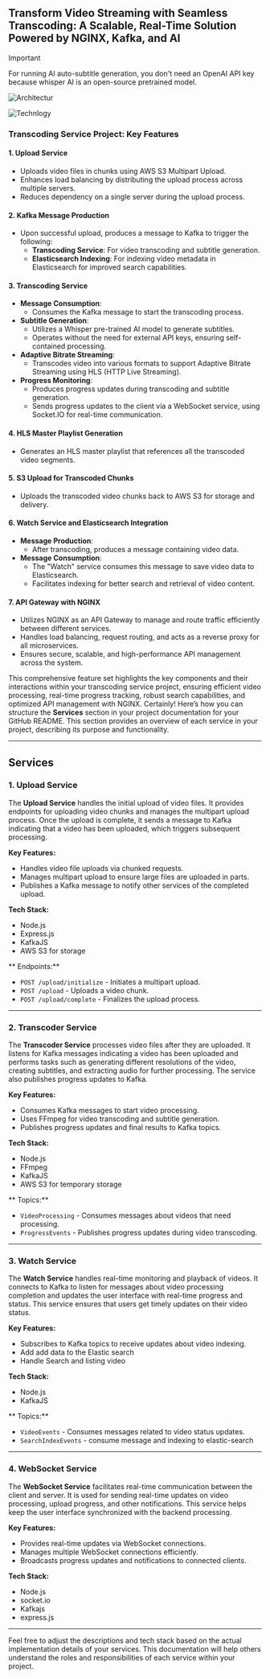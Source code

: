 ## Transform Video Streaming with Seamless Transcoding: A Scalable, Real-Time Solution Powered by NGINX, Kafka, and AI

> [!IMPORTANT]  
> For running AI auto-subtitle generation, you don't need an OpenAI API key because whisper AI is an open-source pretrained model.

![Architectur](./architecture.jpg)

![Technlogy](./transcoder-Technology.jpg)

### Transcoding Service Project: Key Features

#### 1. **Upload Service**

-   Uploads video files in chunks using AWS S3 Multipart Upload.
-   Enhances load balancing by distributing the upload process across multiple servers.
-   Reduces dependency on a single server during the upload process.

#### 2. **Kafka Message Production**

-   Upon successful upload, produces a message to Kafka to trigger the following:
    -   **Transcoding Service**: For video transcoding and subtitle generation.
    -   **Elasticsearch Indexing**: For indexing video metadata in Elasticsearch for improved search capabilities.

#### 3. **Transcoding Service**

-   **Message Consumption**:
    -   Consumes the Kafka message to start the transcoding process.
-   **Subtitle Generation**:
    -   Utilizes a Whisper pre-trained AI model to generate subtitles.
    -   Operates without the need for external API keys, ensuring self-contained processing.
-   **Adaptive Bitrate Streaming**:
    -   Transcodes video into various formats to support Adaptive Bitrate Streaming using HLS (HTTP Live Streaming).
-   **Progress Monitoring**:
    -   Produces progress updates during transcoding and subtitle generation.
    -   Sends progress updates to the client via a WebSocket service, using Socket.IO for real-time communication.

#### 4. **HLS Master Playlist Generation**

-   Generates an HLS master playlist that references all the transcoded video segments.

#### 5. **S3 Upload for Transcoded Chunks**

-   Uploads the transcoded video chunks back to AWS S3 for storage and delivery.

#### 6. **Watch Service and Elasticsearch Integration**

-   **Message Production**:
    -   After transcoding, produces a message containing video data.
-   **Message Consumption**:
    -   The "Watch" service consumes this message to save video data to Elasticsearch.
    -   Facilitates indexing for better search and retrieval of video content.

#### 7. **API Gateway with NGINX**

-   Utilizes NGINX as an API Gateway to manage and route traffic efficiently between different services.
-   Handles load balancing, request routing, and acts as a reverse proxy for all microservices.
-   Ensures secure, scalable, and high-performance API management across the system.

This comprehensive feature set highlights the key components and their interactions within your transcoding service project, ensuring efficient video processing, real-time progress tracking, robust search capabilities, and optimized API management with NGINX.
Certainly! Here’s how you can structure the **Services** section in your project documentation for your GitHub README. This section provides an overview of each service in your project, describing its purpose and functionality.

---

## Services

### 1. Upload Service

The **Upload Service** handles the initial upload of video files. It provides endpoints for uploading video chunks and manages the multipart upload process. Once the upload is complete, it sends a message to Kafka indicating that a video has been uploaded, which triggers subsequent processing.

**Key Features:**

-   Handles video file uploads via chunked requests.
-   Manages multipart upload to ensure large files are uploaded in parts.
-   Publishes a Kafka message to notify other services of the completed upload.

**Tech Stack:**

-   Node.js
-   Express.js
-   KafkaJS
-   AWS S3 for storage

** Endpoints:**

-   `POST /upload/initialize` - Initiates a multipart upload.
-   `POST /upload` - Uploads a video chunk.
-   `POST /upload/complete` - Finalizes the upload process.

---

### 2. Transcoder Service

The **Transcoder Service** processes video files after they are uploaded. It listens for Kafka messages indicating a video has been uploaded and performs tasks such as generating different resolutions of the video, creating subtitles, and extracting audio for further processing. The service also publishes progress updates to Kafka.

**Key Features:**

-   Consumes Kafka messages to start video processing.
-   Uses FFmpeg for video transcoding and subtitle generation.
-   Publishes progress updates and final results to Kafka topics.

**Tech Stack:**

-   Node.js
-   FFmpeg
-   KafkaJS
-   AWS S3 for temporary storage

** Topics:**

-   `VideoProcessing` - Consumes messages about videos that need processing.
-   `ProgressEvents` - Publishes progress updates during video transcoding.

---

### 3. Watch Service

The **Watch Service** handles real-time monitoring and playback of videos. It connects to Kafka to listen for messages about video processing completion and updates the user interface with real-time progress and status. This service ensures that users get timely updates on their video status.

**Key Features:**

-   Subscribes to Kafka topics to receive updates about video indexing.
-   Add add data to the Elastic search
-   Handle Search and listing video

**Tech Stack:**

-   Node.js
-   KafkaJS

** Topics:**

-   `VideoEvents` - Consumes messages related to video status updates.
-   `SearchIndexEvents` - consume message and indexing to elastic-search

---

### 4. WebSocket Service

The **WebSocket Service** facilitates real-time communication between the client and server. It is used for sending real-time updates on video processing, upload progress, and other notifications. This service helps keep the user interface synchronized with the backend processing.

**Key Features:**

-   Provides real-time updates via WebSocket connections.
-   Manages multiple WebSocket connections efficiently.
-   Broadcasts progress updates and notifications to connected clients.

**Tech Stack:**

-   Node.js
-   socket.io
-   Kafkajs
-   express.js

---

Feel free to adjust the descriptions and tech stack based on the actual implementation details of your services. This documentation will help others understand the roles and responsibilities of each service within your project.
